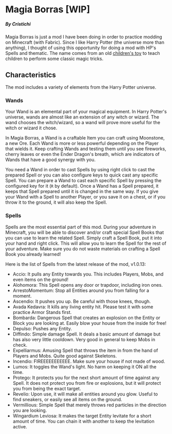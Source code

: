 # Magia Borras [WIP]
##### By Cristichi
Magia Borras is just a mod I have been doing in order to practice modding on Minecraft (with Fabric). Since I like Harry Potter (the universe more than anything), I thought of using this opportunity for doing a mod with HP's Spells and thematic. 
The name comes from an old [children's toy](https://www.magiaborras.com/) to teach children to perform some classic magic tricks.

## Characteristics
The mod includes a variety of elements from the Harry Potter universe.

### Wands
Your Wand is an elemental part of your magical equipment. In Harry Potter's universe, wands are almost like an extension of any witch or wizard. The wand chooses the witch/wizard, so a wand will prove more useful for the witch or wizard it chose.

In Magia Borras, a Wand is a craftable Item you can craft using Moonstone, a new Ore. Each Wand is more or less powerful depending on the Player that wields it. Keep crafting Wands and testing them until you see fireworks, cherry leaves or even the Ender Dragon's breath, which are indicators of Wands that have a good synergy with you.

You need a Wand in order to cast Spells by using right click to cast the prepared Spell or you can also configure keys to quick cast any specific Spell. You can prepare a Wand to cast each specific Spell by pressing the configured key for it (`R` by default). Once a Wand has a Spell prepared, it keeps that Spell prepared until it is changed in the same way. If you give your Wand with a Spell to another Player, or you save it on a chest, or if you throw it to the ground, it will also keep the Spell.

### Spells
Spells are the most essential part of this mod. During your adventure in Minecraft, you will be able to discover and/or craft special Spell Books that you can use to learn the related Spell. Simply craft a Spell Book, put it into your hand and right click. This will allow you to learn the Spell for the rest of your adventure. Make sure you do not waste materials on crafting a Spell Book you already learned!

Here is the list of Spells from the latest release of the mod, v1.0.13:

* Accio: It pulls any Entity towards you. This includes Players, Mobs, and even items on the ground!
* Alohomora: This Spell opens any door or trapdoor, including iron ones.
* ArrestoMomentum: Stop all Entities around you from falling for a moment.
* Ascendio: It pushes you up. Be careful with those knees, though.
* Avada Kedavra: It kills any living entity hit. Please test it with some practice Armor Stands first.
* Bombarda: Dangerous Spell that creates an explosion on the Entity or Block you are looking at. Easily blow your house from the inside for free!
* Depulso: Pushes any Entity.
* Diffindo: Simple damage Spell. It deals a basic amount of damage but has also very little cooldown. Very good in general to keep Mobs in check.
* Expelliarmus: Amusing Spell that throws the item in from the hand of Players and Mobs. Quite good against Skeletons.
* Incendio: FIREEEEEEEEEEE. Make sure your house if not made of wood.
* Lumos: It toggles the Wand's light. No harm on keeping it ON all the time.
* Protego: It protects you for the next short amount of time against any Spell. It does not protect you from fire or explosions, but it will protect you from being the exact target.
* Revelio: Upon use, it will make all entities around you glow. Useful to find sneakers, or easily see all items on the ground.
* Vermillious: Simple Spell that merely throws red particles in the direction you are looking.
* Wingardium Leviosa: It makes the target Entity levitate for a short amount of time. You can chain it with another to keep the levitation active.
